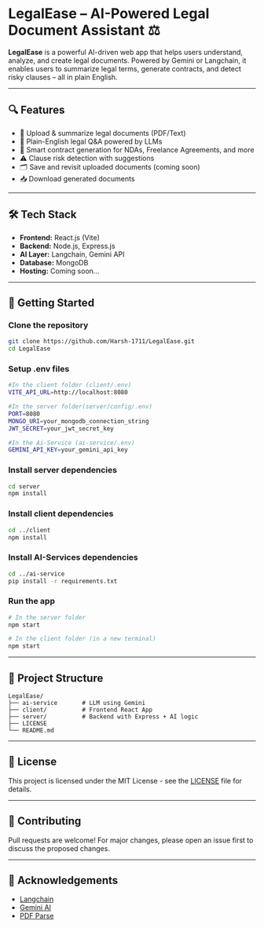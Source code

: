 # LegalEase – AI-Powered Legal Document Assistant ⚖️

**LegalEase** is a powerful AI-driven web app that helps users understand, analyze, and create legal documents. Powered by Gemini or Langchain, it enables users to summarize legal terms, generate contracts, and detect risky clauses – all in plain English.

---

## 🔍 Features

- 📄 Upload & summarize legal documents (PDF/Text)
- 🧠 Plain-English legal Q&A powered by LLMs
- 📝 Smart contract generation for NDAs, Freelance Agreements, and more
- ⚠️ Clause risk detection with suggestions
- 🗂 Save and revisit uploaded documents (coming soon)
- 📥 Download generated documents

---

## 🛠️ Tech Stack

- **Frontend:** React.js (Vite)
- **Backend:** Node.js, Express.js
- **AI Layer:** Langchain, Gemini API
- **Database:** MongoDB
- **Hosting:** Coming soon...

---

## 🚀 Getting Started

### Clone the repository

```bash
git clone https://github.com/Harsh-1711/LegalEase.git
cd LegalEase
```

### Setup .env files

```bash
#In the client folder (client/.env)
VITE_API_URL=http://localhost:8080

#In the server folder(server/config/.env)
PORT=8080
MONGO_URI=your_mongodb_connection_string
JWT_SECRET=your_jwt_secret_key

#In the Ai-Service (ai-service/.env)
GEMINI_API_KEY=your_gemini_api_key
```

### Install server dependencies

```bash
cd server
npm install
```

### Install client dependencies

```bash
cd ../client
npm install
```

### Install AI-Services dependencies

```bash
cd ../ai-service
pip install -r requirements.txt
```

### Run the app

```bash
# In the server folder
npm start

# In the client folder (in a new terminal)
npm start
```

---

## 📂 Project Structure

```
LegalEase/
├── ai-service       # LLM using Gemini
├── client/          # Frontend React App
├── server/          # Backend with Express + AI logic
├── LICENSE
└── README.md
```

---

## 📜 License

This project is licensed under the MIT License - see the [LICENSE](./LICENSE) file for details.

---

## 🤝 Contributing

Pull requests are welcome! For major changes, please open an issue first to discuss the proposed changes.

---

## 🙌 Acknowledgements

- [Langchain](https://www.langchain.com/)
- [Gemini AI](https://deepmind.google/technologies/gemini/)
- [PDF Parse](https://www.npmjs.com/package/pdf-parse)
